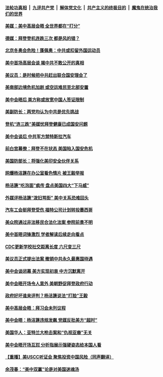 

####  [法轮功真相](../../../../basic/blob/master/README.md?t=03211331) &nbsp;|&nbsp; [九评共产党](../../../../9ping.md/blob/master/README.md?t=03211331) &nbsp;|&nbsp; [解体党文化](../../../../jtdwh.md/blob/master/README.md?t=03211331)  &nbsp;|&nbsp; [共产主义的终极目的](../../../../gczydzjmd.md/blob/master/README.md?t=03211331) &nbsp;|&nbsp; [魔鬼在统治我们的世界](../../../../mgztzwmdsj.md/blob/master/README.md?t=03211331) 

#### [美媒：美中高层会晤 全世界都在“打分”](../pages/prog203/a103078246.md?t=03211331) 

#### [德媒：拜登登机连跌三次 都是风的错？](../pages/prog203/a103078172.md?t=03211331) 

#### [北京冬奥会危险！蓬佩奥：中共或扣留外国运动员](../pages/prog203/a103078182.md?t=03211331) 

#### [美中首场高层会谈 揭中共不敢公开的真相](../pages/prog203/a103078128.md?t=03211331) 

#### [美议员：是时候把中共赶出联合国安理会了](../pages/prog203/a103078146.md?t=03211331) 

#### [美南部边境危机加剧 或空运难民至北部安置](../pages/prog203/a103077993.md?t=03211331) 

#### [美中会晤后  美方称或放宽中国人签证限制](../pages/prog203/a103077914.md?t=03211331) 

#### [美副防长：两党均认为中共是优先挑战](../pages/prog203/a103077921.md?t=03211331) 

#### [登机“连三跌”美媒忧拜登健康已成国安问题](../pages/prog203/a103077884.md?t=03211331) 

#### [美中会谈后 中共军方禁特斯拉汽车](../pages/prog203/a103077741.md?t=03211331) 

#### [前白宫幕僚：拜登不在状态 美国陷入国安危机](../pages/prog203/a103077745.md?t=03211331) 

#### [美国防部长：将强化美印安全伙伴关系](../pages/prog203/a103077789.md?t=03211331) 

#### [网爆杨洁篪在办公室看色情片 被王毅举报](../pages/prog203/a103077591.md?t=03211331) 

#### [杨洁篪“吃泡面”疯传 盘点美国四大“下马威”](../pages/prog203/a103077554.md?t=03211331) 

#### [外媒评杨洁篪“泼妇骂街” 美中关系恐难回头](../pages/prog203/a103077517.md?t=03211331) 


#### [汽车工会挺拜登受伤 福特公司计划转投墨西哥](../pages/prog203/a103077071.md?t=03211331) 

#### [美众院通过非法移民合法化法案 参院前景不明](../pages/prog203/a103077462.md?t=03211331) 

#### [美中首晤词锋激烈 学者解读后续走向看点](../pages/prog203/a103077450.md?t=03211331) 

#### [CDC更新学校社交距离长度 六尺变三尺](../pages/prog203/a103077426.md?t=03211331) 

#### [美议员正式提出法案 撤销中共永久最惠国待遇](../pages/prog203/a103077396.md?t=03211331) 

#### [美中会谈闭幕 美方实现初衷 中方沉默离开](../pages/prog203/a103077400.md?t=03211331) 

#### [美中会晤开场令人意外 美朝野促拜登政府行动](../pages/prog203/a103077405.md?t=03211331) 

#### [政府好坏谁来评判？杨洁篪说法“打脸”王毅](../pages/prog203/a103077295.md?t=03211331) 

#### [美中高层会晤：拜习会未列议程](../pages/prog203/a103077269.md?t=03211331) 

#### [美中会晤：杨洁篪违规发飙 党媒反批美方“超时”](../pages/prog203/a103077238.md?t=03211331) 

#### [美国华人：亚特兰大枪击案和“仇视亚裔”无关](../pages/prog203/a103077232.md?t=03211331) 

#### [美中会晤开场互怼 分析指展示强硬姿态给本国人看](../pages/prog203/a103077176.md?t=03211331) 

#### [【重播】美USCC听证会 聚焦投资中国风险（同声翻译）](../pages/prog203/a103076912.md?t=03211331) 

#### [余茂春：“美中双赢”论是对美国迷魂汤](../pages/prog203/a103077119.md?t=03211331) 

